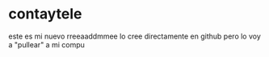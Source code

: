 # contaytele
este es mi nuevo rreeaaddmmee
lo cree directamente en github pero lo voy a "pullear" a mi compu
